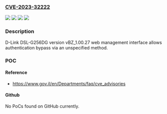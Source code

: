 ### [CVE-2023-32222](https://cve.mitre.org/cgi-bin/cvename.cgi?name=CVE-2023-32222)
![](https://img.shields.io/static/v1?label=Product&message=DSL-G256DG%20firmware%20version%20vBZ_1.00.27&color=blue)
![](https://img.shields.io/static/v1?label=Version&message=1.00.27%20&color=brightgreen)
![](https://img.shields.io/static/v1?label=Version&message=Manufacturer%20recommends%20replacing%20the%20unit.%20&color=brightgreen)
![](https://img.shields.io/static/v1?label=Vulnerability&message=Authorization%20Bypass&color=brightgreen)

### Description

D-Link DSL-G256DG version vBZ_1.00.27 web management interface allows authentication bypass via an unspecified method.

### POC

#### Reference
- https://www.gov.il/en/Departments/faq/cve_advisories

#### Github
No PoCs found on GitHub currently.

